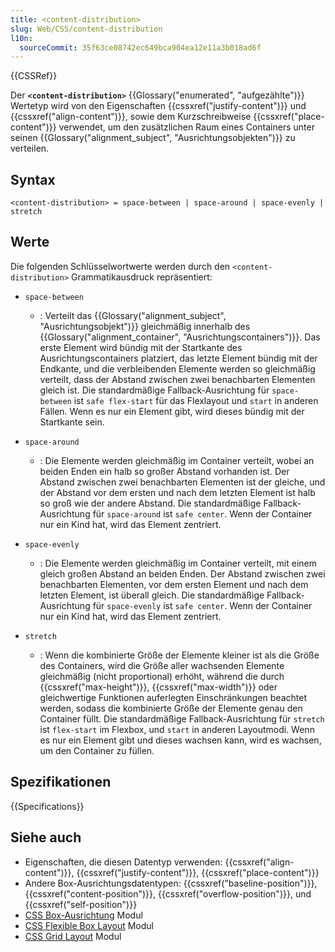 ```yaml
---
title: <content-distribution>
slug: Web/CSS/content-distribution
l10n:
  sourceCommit: 35f63ce08742ec649bca904ea12e11a3b018ad6f
---
```


{{CSSRef}}

Der **`<content-distribution>`** {{Glossary("enumerated", "aufgezählte")}} Wertetyp wird von den Eigenschaften {{cssxref("justify-content")}} und {{cssxref("align-content")}}, sowie dem Kurzschreibweise {{cssxref("place-content")}} verwendet, um den zusätzlichen Raum eines Containers unter seinen {{Glossary("alignment_subject", "Ausrichtungsobjekten")}} zu verteilen.

## Syntax

```plain
<content-distribution> = space-between | space-around | space-evenly | stretch
```

## Werte

Die folgenden Schlüsselwortwerte werden durch den `<content-distribution>` Grammatikausdruck repräsentiert:

- `space-between`

  - : Verteilt das {{Glossary("alignment_subject", "Ausrichtungsobjekt")}} gleichmäßig innerhalb des {{Glossary("alignment_container", "Ausrichtungscontainers")}}. Das erste Element wird bündig mit der Startkante des Ausrichtungscontainers platziert, das letzte Element bündig mit der Endkante, und die verbleibenden Elemente werden so gleichmäßig verteilt, dass der Abstand zwischen zwei benachbarten Elementen gleich ist. Die standardmäßige Fallback-Ausrichtung für `space-between` ist `safe flex-start` für das Flexlayout und `start` in anderen Fällen. Wenn es nur ein Element gibt, wird dieses bündig mit der Startkante sein.

- `space-around`

  - : Die Elemente werden gleichmäßig im Container verteilt, wobei an beiden Enden ein halb so großer Abstand vorhanden ist. Der Abstand zwischen zwei benachbarten Elementen ist der gleiche, und der Abstand vor dem ersten und nach dem letzten Element ist halb so groß wie der andere Abstand. Die standardmäßige Fallback-Ausrichtung für `space-around` ist `safe center`. Wenn der Container nur ein Kind hat, wird das Element zentriert.

- `space-evenly`

  - : Die Elemente werden gleichmäßig im Container verteilt, mit einem gleich großen Abstand an beiden Enden. Der Abstand zwischen zwei benachbarten Elementen, vor dem ersten Element und nach dem letzten Element, ist überall gleich. Die standardmäßige Fallback-Ausrichtung für `space-evenly` ist `safe center`. Wenn der Container nur ein Kind hat, wird das Element zentriert.

- `stretch`

  - : Wenn die kombinierte Größe der Elemente kleiner ist als die Größe des Containers, wird die Größe aller wachsenden Elemente gleichmäßig (nicht proportional) erhöht, während die durch {{cssxref("max-height")}}, {{cssxref("max-width")}} oder gleichwertige Funktionen auferlegten Einschränkungen beachtet werden, sodass die kombinierte Größe der Elemente genau den Container füllt. Die standardmäßige Fallback-Ausrichtung für `stretch` ist `flex-start` im Flexbox, und `start` in anderen Layoutmodi. Wenn es nur ein Element gibt und dieses wachsen kann, wird es wachsen, um den Container zu füllen.

## Spezifikationen

{{Specifications}}

## Siehe auch

- Eigenschaften, die diesen Datentyp verwenden: {{cssxref("align-content")}}, {{cssxref("justify-content")}}, {{cssxref("place-content")}}
- Andere Box-Ausrichtungsdatentypen: {{cssxref("baseline-position")}}, {{cssxref("content-position")}}, {{cssxref("overflow-position")}}, und {{cssxref("self-position")}}
- [CSS Box-Ausrichtung](/de/docs/Web/CSS/CSS_box_alignment) Modul
- [CSS Flexible Box Layout](/de/docs/Web/CSS/CSS_flexible_box_layout) Modul
- [CSS Grid Layout](/de/docs/Web/CSS/CSS_grid_layout) Modul
